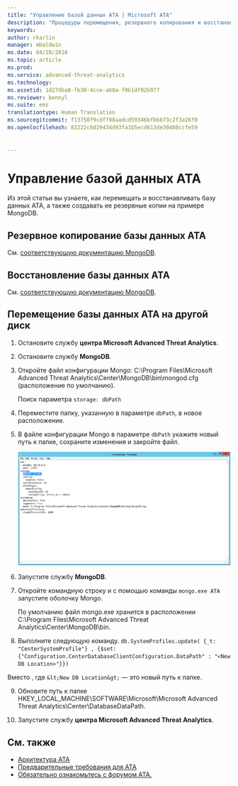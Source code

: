 ```yaml
---
title: "Управление базой данных ATA | Microsoft ATA"
description: "Процедуры перемещения, резервного копирования и восстановления базы данных ATA."
keywords: 
author: rkarlin
manager: mbaldwin
ms.date: 04/28/2016
ms.topic: article
ms.prod: 
ms.service: advanced-threat-analytics
ms.technology: 
ms.assetid: 1d27dba8-fb30-4cce-a68a-f0b1df02b977
ms.reviewer: bennyl
ms.suite: ems
translationtype: Human Translation
ms.sourcegitcommit: f13750f9cdff98aadcd59346bfbbb73c2f3a26f0
ms.openlocfilehash: 83222c6d29434d93fa1b5ecd613de30408ccfe59


---
```


# Управление базой данных ATA
Из этой статьи вы узнаете, как перемещать и восстанавливать базу данных ATA, а также создавать ее резервные копии на примере MongoDB.

## Резервное копирование базы данных ATA
См. [соответствующую документацию MongoDB](http://docs.mongodb.org/manual/administration/backup/).

## Восстановление базы данных ATA
См. [соответствующую документацию MongoDB](http://docs.mongodb.org/manual/administration/backup/).

## Перемещение базы данных ATA на другой диск

1.  Остановите службу **центра Microsoft Advanced Threat Analytics**.

2.  Остановите службу **MongoDB**.

3.  Откройте файл конфигурации Mongo: C:\Program Files\Microsoft Advanced Threat Analytics\Center\MongoDB\bin\mongod.cfg (расположение по умолчанию).

    Поиск параметра `storage: dbPath`

4.  Переместите папку, указанную в параметре `dbPath`, в новое расположение.

5.  В файле конфигурации Mongo в параметре `dbPath` укажите новый путь к папке, сохраните изменения и закройте файл.

    ![Изменение конфигурации MongoDB (рисунок)](media/ATA-mongoDB-moveDB.png)

6.  Запустите службу **MongoDB**.

7.  Откройте командную строку и с помощью команды `mongo.exe ATA` запустите оболочку Mongo.

    По умолчанию файл mongo.exe хранится в расположении C:\Program Files\Microsoft Advanced Threat Analytics\Center\MongoDB\bin.

8.  Выполните следующую команду. `db.SystemProfiles.update( {_t: "CenterSystemProfile"} , {$set:{"Configuration.CenterDatabaseClientConfiguration.DataPath" : "<New DB Location>"}})`

   Вместо <New DB Location>, где `&lt;New DB Location&gt;` — это новый путь к папке.

9.  Обновите путь к папке HKEY_LOCAL_MACHINE\SOFTWARE\Microsoft\Microsoft Advanced Threat Analytics\Center\DatabaseDataPath.

9. Запустите службу **центра Microsoft Advanced Threat Analytics**.

## См. также
- [Архитектура ATA](/advanced-threat-analytics/plan-design/ata-architecture)
- [Предварительные требования для ATA](/advanced-threat-analytics/plan-design/ata-prerequisites)
- [Обязательно ознакомьтесь с форумом ATA.](https://social.technet.microsoft.com/Forums/security/home?forum=mata)




<!--HONumber=Jul16_HO4-->


